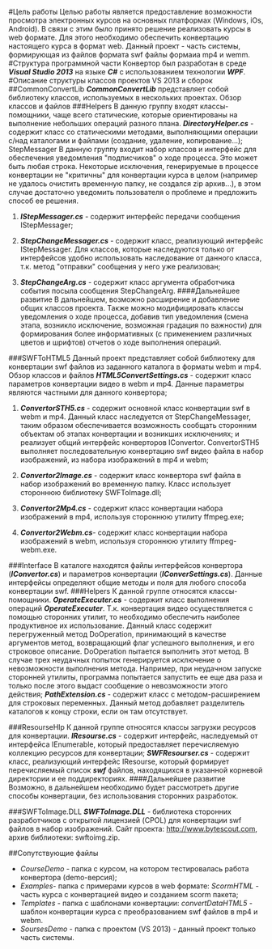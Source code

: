 #Цель работы
Целью работы является предоставление возможности просмотра электронных курсов на основных платформах (Windows, iOs, Android). В связи с этим было принято решение реализовать курсы в web формате. Для этого необходимо обеспечить конвертацию настоящего курса в формат web. Данный проект - часть системы, формирующая из файлов формата swf файлы формаиа mp4 и wemm.
#Структура программной части
Конвертор был разработан в среде ***Visual Studio 2013*** на языке ***C#*** с использованием технологии ***WPF***. 
#Описание структуры классов проектов VS 2013 и сборок
##CommonConvertLib
***CommonConvertLib*** представляет собой библиотеку классов, используемых в нескольких проектах.
Обзор классов и файлов
###Helpers
В данную группу входят классы-помощники, чаще всего статические, которые ориентированы на выполнение небольших операций разного плана.
***DirectoryHelper.cs*** - содержит класс со статическими методами, выполняющими операции с/над каталогами и файлами (создание, удаление, копирование...);
StepMessager
В данную группу входит набор классов и интерфейс для обеспечения уведомления "подписчиков" о ходе процесса. Это может быть любая строка. Некоторые исключения, генерируемые в процессе конвертации не "критичны" для конвертации курса в целом (например не удалось очистить временную папку, не создался zip архив...), в этом случае достаточно уведомить пользователя о проблеме и предложить способ ее решения.

1.	***IStepMessager.cs*** - содержит интерфейс передачи сообщения IStepMessager;

2.	***StepChangeMessager.cs*** - содержит класс, реализующий интерфейс IStepMessager. Для классов, которые наследуются только от интерфейсов удобно использовать наследование от данного класса, т.к. метод "отправки" сообщения у него уже реализован;

3.	***StepChangeArg.cs*** - содержит класс аргумента обработчика события посыла сообщения StepChangeArg.
####Дальнейшее развитие
В дальнейшем, возможно расширение и добавление общих классов проекта. Также можно модифицировать классы уведомления о ходе процесса, добавив тип уведомления (смена этапа, возникло исключение, возможная градация по важности) для формирования более информативных (с применением различных цветов и шрифтов) отчетов о ходе выполнения операций. 

###SWFToHTML5
Данный проект представляет собой библиотеку для конвертации swf файлов из заданного каталога в форматы webm и mp4.
Обзор классов и файлов
***HTML5ConvertSettings.cs*** - содержит класс параметров конвертации видео в webm и mp4. Данные параметры являются частными для данного конвертора;

1.	***ConvertorSTH5.cs*** - содержит основной класс конвертации swf в webm и mp4. Данный класс наследуется от StepChangeMessager, таким образом обеспечивается возможность сообщать сторонним объектам об этапах конвертации и возникших исключениях; и реализует общий интерфейс конверторов IConvertor. ConvertorSTH5 выполняет последовательную конвертацию swf видео файла в набор изображений, из набора изображений в mp4 и webm;

2.	***Convertor2Image.cs*** - содержит класс конвертора swf файла в набор изображений во временную папку. Класс использует стороннюю библиотеку SWFToImage.dll;

3.	***Convertor2Mp4.cs*** - содержит класс конвертации набора изображений в mp4, используя стороннюю утилиту ffmpeg.exe;

4.	***Convertor2Webm.cs***- содержит класс конвертации набора изображений в webm, используя стороннюю утилиту ffmpeg-webm.exe.

###Interface
В каталоге находятся файлы интерфейсов конвертора  (***IConvertor.cs***) и параметров конвертации (***IConverSettings.cs***).  Данные интерфейсы определяют общие методы и поля для любого способа конвертации swf.
###Helpers
К данной группе относятся классы-помощники.
***OperateExecuter.cs*** - содержит класс выполнения операций ***OperateExecuter***. Т.к. конвертация видео осуществляется с помощью сторонних утилит, то необходимо обеспечить наиболее продуктивное их использование. Данный класс содержит перегруженный метод DoOperation, принимающий в качестве аргументов метод, возвращающий флаг успешного выполнения, и его строковое описание. DoOperation пытается выполнить этот метод. В случае трех неудачных попыток генерируется исключение о невозможности выполнения метода. Например, при неудачном запуске сторонней утилиты, программа попытается запустить ее еще два раза и  только после этого выдаст сообщение о невозможности этого действия; 
***PathExtension.cs*** - содержит класс с методом-расширением для строковых переменных. Данный метод добавляет разделитель каталогов к концу строки, если он там отсутствует.

###ResourseHlp
К данной группе относятся классы загрузки ресурсов для конвертации.
***IResourse.cs*** - содержит интерфейс, наследуемый от интерфейса IEnumerable, который предоставляет перечисляемую коллекцию ресурсов для конвертации;
***SWFResourser.cs*** - содержит класс, реализующий интерфейс IResourse, который формирует перечисляемый список ***swf*** файлов, находящихся в указанной корневой директории и ее поддиректориях.
####Дальнейшее развитие
Возможно, в дальнейшем необходимо будет рассмотреть другие способы конвертации, без использования сторонних разработок.


###SWFToImage.DLL
***SWFToImage.DLL*** - библиотека сторонних разработчиков с открытой лицензией (CPOL) для конвертации swf файлов в набор изображений. Сайт проекта: http://www.bytescout.com, архив библиотеки: swftoimg.zip.

  
##Сопутствующие файлы
* *CourseDemo* - папка с курсом, на котором тестировалась работа конвертора (demo-версия);
* *Examples*- папка с примерами курсов в web формате:
		 *ScormHTML* - часть курса с конвертацией видео и созданием scorm 			пакета;
* *Templates* - папка с шаблонами конвертации:
		 *convertDataHTML5* - шаблон конвертации курса с преобразованием 			swf  файлов в mp4 и webm.		
* *SoursesDemo* - папка с проектом (VS 2013) - данный проект только часть системы.

